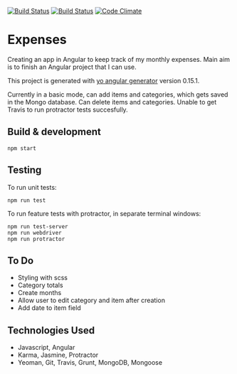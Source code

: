 [![Build Status](https://circleci.com/gh/dwatson62/expenses.svg?&style=shield&circle-token=7ad3e35e7a1bca3bb2c0f7ffb8daf5c50b3b1f60)](https://circleci.com/gh/dwatson62/expenses.svg?&style=shield&circle-token=7ad3e35e7a1bca3bb2c0f7ffb8daf5c50b3b1f60) [![Build Status](https://travis-ci.org/dwatson62/expenses.svg?branch=master)](https://travis-ci.org/dwatson62/expenses) [![Code Climate](https://codeclimate.com/github/dwatson62/expenses/badges/gpa.svg)](https://codeclimate.com/github/dwatson62/expenses)

# Expenses

Creating an app in Angular to keep track of my monthly expenses. Main aim is to finish an Angular project that I can use.

This project is generated with [yo angular generator](https://github.com/yeoman/generator-angular) version 0.15.1.

Currently in a basic mode, can add items and categories, which gets saved in the Mongo database. Can delete items and categories. Unable to get Travis to run protractor tests succesfully.

## Build & development

``` npm start ```

## Testing

To run unit tests:

```npm run test```

To run feature tests with protractor, in separate terminal windows:

```
npm run test-server
npm run webdriver
npm run protractor
```

## To Do

- Styling with scss
- Category totals
- Create months
- Allow user to edit category and item after creation
- Add date to item field

## Technologies Used

- Javascript, Angular
- Karma, Jasmine, Protractor
- Yeoman, Git, Travis, Grunt, MongoDB, Mongoose
